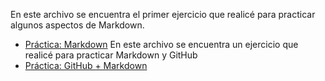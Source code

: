 En este archivo se encuentra el primer ejercicio que realicé para practicar algunos aspectos de Markdown.
* [Práctica: Markdown](https://github.com/Suli427/portfolioDAW/blob/main/UD1%3A%20GitHub%20y%20MarkDown/markdown-practica.md)
En este archivo se encuentra un ejercicio que realicé para practicar Markdown y GitHub
* [Práctica: GitHub + Markdown](https://github.com/Suli427/github-markdown-practica)
